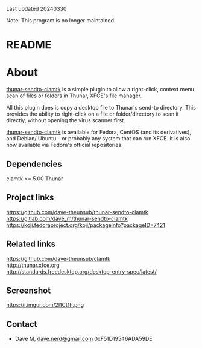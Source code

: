 Last updated 20240330

Note: This program is no longer maintained.

# README  

# About  

[thunar-sendto-clamtk](https://github.com/dave-theunsub/thunar-sendto-clamtk) is a simple plugin to allow a right-click, context menu scan of files or folders in Thunar, XFCE's file manager.

All this plugin does is copy a desktop file to Thunar's send-to directory.  This provides the ability to right-click on a file or folder/directory to scan it directly, without opening the virus scanner first.

[thunar-sendto-clamtk](https://gitlab.com/dave_m/thunar-sendto-clamtk) is available for Fedora, CentOS (and its derivatives), and Debian/ Ubuntu - or probably any system that can run XFCE.  It is also now available via Fedora's official repositories.

## Dependencies  

clamtk >= 5.00
Thunar

## Project links  
https://github.com/dave-theunsub/thunar-sendto-clamtk  
https://gitlab.com/dave_m/thunar-sendto-clamtk  
https://koji.fedoraproject.org/koji/packageinfo?packageID=7421  

## Related links  
https://github.com/dave-theunsub/clamtk  
http://thunar.xfce.org  
http://standards.freedesktop.org/desktop-entry-spec/latest/  

## Screenshot  
https://i.imgur.com/2l1Ct1h.png

## Contact

* Dave M, dave.nerd@gmail.com 0xF51D19546ADA59DE
